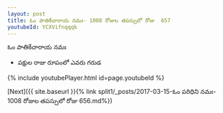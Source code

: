 ```yaml
---
layout: post
title: ఓం పాతికేచారాయ నమః- 1008 రోజుల తపస్సులో రోజు  657
youtubeId: YCXVifnqqqk
---
```

 
 
 ఓం పాతికేచారాయ నమః  
 
 -  పక్షుల రాజు రూపంలో ఎవరు గరుడ 
 
  
 
  
 
 
 
 
 
 


{% include youtubePlayer.html id=page.youtubeId %}
 
[Next]({{ site.baseurl }}{% link  split1/_posts/2017-03-15-ఓం పరిధిని నమః- 1008 రోజుల తపస్సులో రోజు  656.md%})
 
